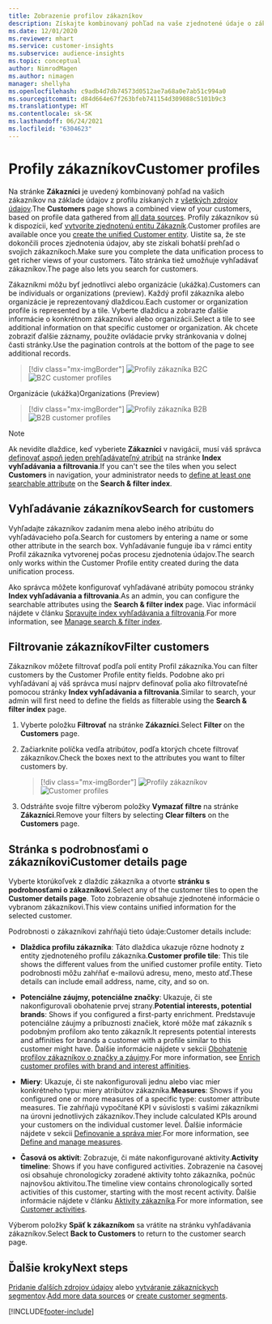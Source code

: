 ```yaml
---
title: Zobrazenie profilov zákazníkov
description: Získajte kombinovaný pohľad na vaše zjednotené údaje o zákazníkoch.
ms.date: 12/01/2020
ms.reviewer: mhart
ms.service: customer-insights
ms.subservice: audience-insights
ms.topic: conceptual
author: NimrodMagen
ms.author: nimagen
manager: shellyha
ms.openlocfilehash: c9adb4d7db74573d0512ae7a68a0e7ab51c994a0
ms.sourcegitcommit: d84d664e67f263bfeb741154d309088c5101b9c3
ms.translationtype: HT
ms.contentlocale: sk-SK
ms.lasthandoff: 06/24/2021
ms.locfileid: "6304623"
---
```

# <a name="customer-profiles"></a><span data-ttu-id="53df2-103">Profily zákazníkov</span><span class="sxs-lookup"><span data-stu-id="53df2-103">Customer profiles</span></span>

<span data-ttu-id="53df2-104">Na stránke **Zákazníci** je uvedený kombinovaný pohľad na vašich zákazníkov na základe údajov z profilu získaných z [všetkých zdrojov údajov](data-sources.md).</span><span class="sxs-lookup"><span data-stu-id="53df2-104">The **Customers** page shows a combined view of your customers, based on profile data gathered from [all data sources](data-sources.md).</span></span> <span data-ttu-id="53df2-105">Profily zákazníkov sú k dispozícii, keď [vytvoríte zjednotenú entitu Zákazník](data-unification.md).</span><span class="sxs-lookup"><span data-stu-id="53df2-105">Customer profiles are available once you [create the unified Customer entity](data-unification.md).</span></span> <span data-ttu-id="53df2-106">Uistite sa, že ste dokončili proces zjednotenia údajov, aby ste získali bohatší prehľad o svojich zákazníkoch.</span><span class="sxs-lookup"><span data-stu-id="53df2-106">Make sure you complete the data unification process to get richer views of your customers.</span></span> <span data-ttu-id="53df2-107">Táto stránka tiež umožňuje vyhľadávať zákazníkov.</span><span class="sxs-lookup"><span data-stu-id="53df2-107">The page also lets you search for customers.</span></span>

<span data-ttu-id="53df2-108">Zákazníkmi môžu byť jednotlivci alebo organizácie (ukážka).</span><span class="sxs-lookup"><span data-stu-id="53df2-108">Customers can be individuals or organizations (preview).</span></span> <span data-ttu-id="53df2-109">Každý profil zákazníka alebo organizácie je reprezentovaný dlaždicou.</span><span class="sxs-lookup"><span data-stu-id="53df2-109">Each customer or organization profile is represented by a tile.</span></span> <span data-ttu-id="53df2-110">Vyberte dlaždicu a zobrazte ďalšie informácie o konkrétnom zákazníkovi alebo organizácii.</span><span class="sxs-lookup"><span data-stu-id="53df2-110">Select a tile to see additional information on that specific customer or organization.</span></span> <span data-ttu-id="53df2-111">Ak chcete zobraziť ďalšie záznamy, použite ovládacie prvky stránkovania v dolnej časti stránky.</span><span class="sxs-lookup"><span data-stu-id="53df2-111">Use the pagination controls at the bottom of the page to see additional records.</span></span>

> [!div class="mx-imgBorder"] 
> <span data-ttu-id="53df2-112">![Profily zákazníka B2C](media/profiles-customers.png "Profily zákazníka B2C")</span><span class="sxs-lookup"><span data-stu-id="53df2-112">![B2C customer profiles](media/profiles-customers.png "B2C customer profiles")</span></span>

<span data-ttu-id="53df2-113">Organizácie (ukážka)</span><span class="sxs-lookup"><span data-stu-id="53df2-113">Organizations (Preview)</span></span>
> [!div class="mx-imgBorder"] 
> <span data-ttu-id="53df2-114">![Profily zákazníka B2B](media/profile-customers-b2b.png "Profily zákazníka B2B")</span><span class="sxs-lookup"><span data-stu-id="53df2-114">![B2B customer profiles](media/profile-customers-b2b.png "B2B customer profiles")</span></span>

> [!NOTE]
> <span data-ttu-id="53df2-115">Ak nevidíte dlaždice, keď vyberiete **Zákazníci** v navigácii, musí váš správca [definovať aspoň jeden prehľadávateľný atribút](search-filter-index.md) na stránke **Index vyhľadávania a filtrovania**.</span><span class="sxs-lookup"><span data-stu-id="53df2-115">If you can't see the tiles when you select **Customers** in navigation, your administrator needs to [define at least one searchable attribute](search-filter-index.md) on the **Search & filter index**.</span></span>

## <a name="search-for-customers"></a><span data-ttu-id="53df2-116">Vyhľadávanie zákazníkov</span><span class="sxs-lookup"><span data-stu-id="53df2-116">Search for customers</span></span>

<span data-ttu-id="53df2-117">Vyhľadajte zákazníkov zadaním mena alebo iného atribútu do vyhľadávacieho poľa.</span><span class="sxs-lookup"><span data-stu-id="53df2-117">Search for customers by entering a name or some other attribute in the search box.</span></span> <span data-ttu-id="53df2-118">Vyhľadávanie funguje iba v rámci entity Profil zákazníka vytvorenej počas procesu zjednotenia údajov.</span><span class="sxs-lookup"><span data-stu-id="53df2-118">The search only works within the Customer Profile entity created during the data unification process.</span></span>

<span data-ttu-id="53df2-119">Ako správca môžete konfigurovať vyhľadávané atribúty pomocou stránky **Index vyhľadávania a filtrovania**.</span><span class="sxs-lookup"><span data-stu-id="53df2-119">As an admin, you can configure the searchable attributes using the **Search & filter index** page.</span></span> <span data-ttu-id="53df2-120">Viac informácií nájdete v článku [Spravujte index vyhľadávania a filtrovania](search-filter-index.md).</span><span class="sxs-lookup"><span data-stu-id="53df2-120">For more information, see [Manage search & filter index](search-filter-index.md).</span></span>

## <a name="filter-customers"></a><span data-ttu-id="53df2-121">Filtrovanie zákazníkov</span><span class="sxs-lookup"><span data-stu-id="53df2-121">Filter customers</span></span>

<span data-ttu-id="53df2-122">Zákazníkov môžete filtrovať podľa polí entity Profil zákazníka.</span><span class="sxs-lookup"><span data-stu-id="53df2-122">You can filter customers by the Customer Profile entity fields.</span></span> <span data-ttu-id="53df2-123">Podobne ako pri vyhľadávaní aj váš správca musí najprv definovať polia ako filtrovateľné pomocou stránky **Index vyhľadávania a filtrovania**.</span><span class="sxs-lookup"><span data-stu-id="53df2-123">Similar to search, your admin will first need to define the fields as filterable using the **Search & filter index** page.</span></span>

1. <span data-ttu-id="53df2-124">Vyberte položku **Filtrovať** na stránke **Zákazníci**.</span><span class="sxs-lookup"><span data-stu-id="53df2-124">Select **Filter** on the **Customers** page.</span></span>

2. <span data-ttu-id="53df2-125">Začiarknite políčka vedľa atribútov, podľa ktorých chcete filtrovať zákazníkov.</span><span class="sxs-lookup"><span data-stu-id="53df2-125">Check the boxes next to the attributes you want to filter customers by.</span></span>

   > [!div class="mx-imgBorder"] 
   > <span data-ttu-id="53df2-126">![Profily zákazníkov](media/profiles-customers3.png "Profily zákazníkov")</span><span class="sxs-lookup"><span data-stu-id="53df2-126">![Customer profiles](media/profiles-customers3.png "Customer profiles")</span></span>

3. <span data-ttu-id="53df2-127">Odstráňte svoje filtre výberom položky **Vymazať filtre** na stránke **Zákazníci**.</span><span class="sxs-lookup"><span data-stu-id="53df2-127">Remove your filters by selecting **Clear filters** on the **Customers** page.</span></span>

##  <a name="customer-details-page"></a><span data-ttu-id="53df2-128">Stránka s podrobnosťami o zákazníkovi</span><span class="sxs-lookup"><span data-stu-id="53df2-128">Customer details page</span></span>

<span data-ttu-id="53df2-129">Vyberte ktorúkoľvek z dlaždíc zákazníka a otvorte **stránku s podrobnosťami o zákazníkovi**.</span><span class="sxs-lookup"><span data-stu-id="53df2-129">Select any of the customer tiles to open the **Customer details page**.</span></span> <span data-ttu-id="53df2-130">Toto zobrazenie obsahuje zjednotené informácie o vybranom zákazníkovi.</span><span class="sxs-lookup"><span data-stu-id="53df2-130">This view contains unified information for the selected customer.</span></span>

<span data-ttu-id="53df2-131">Podrobnosti o zákazníkovi zahŕňajú tieto údaje:</span><span class="sxs-lookup"><span data-stu-id="53df2-131">Customer details include:</span></span>

-   <span data-ttu-id="53df2-132">**Dlaždica profilu zákazníka**: Táto dlaždica ukazuje rôzne hodnoty z entity zjednoteného profilu zákazníka.</span><span class="sxs-lookup"><span data-stu-id="53df2-132">**Customer profile tile**: This tile shows the different values from the unified customer profile entity.</span></span> <span data-ttu-id="53df2-133">Tieto podrobnosti môžu zahŕňať e-mailovú adresu, meno, mesto atď.</span><span class="sxs-lookup"><span data-stu-id="53df2-133">These details can include email address, name, city, and so on.</span></span> 

-   <span data-ttu-id="53df2-134">**Potenciálne záujmy, potenciálne značky**: Ukazuje, či ste nakonfigurovali obohatenie prvej strany.</span><span class="sxs-lookup"><span data-stu-id="53df2-134">**Potential interests, potential brands**: Shows if you configured a first-party enrichment.</span></span> <span data-ttu-id="53df2-135">Predstavuje potenciálne záujmy a príbuznosti značiek, ktoré môže mať zákazník s podobným profilom ako tento zákazník.</span><span class="sxs-lookup"><span data-stu-id="53df2-135">It represents potential interests and affinities for brands a customer with a profile similar to this customer might have.</span></span> <span data-ttu-id="53df2-136">Ďalšie informácie nájdete v sekcii [Obohatenie profilov zákazníkov o značky a záujmy](enrichment-microsoft.md).</span><span class="sxs-lookup"><span data-stu-id="53df2-136">For more information, see [Enrich customer profiles with brand and interest affinities](enrichment-microsoft.md).</span></span>

-   <span data-ttu-id="53df2-137">**Miery**: Ukazuje, či ste nakonfigurovali jednu alebo viac mier konkrétneho typu: miery atribútov zákazníka.</span><span class="sxs-lookup"><span data-stu-id="53df2-137">**Measures**: Shows if you configured one or more measures of a specific type: customer attribute measures.</span></span> <span data-ttu-id="53df2-138">Tie zahŕňajú vypočítané KPI v súvislosti s vašimi zákazníkmi na úrovni jednotlivých zákazníkov.</span><span class="sxs-lookup"><span data-stu-id="53df2-138">They include calculated KPIs around your customers on the individual customer level.</span></span> <span data-ttu-id="53df2-139">Ďalšie informácie nájdete v sekcii [Definovanie a správa mier](measures.md).</span><span class="sxs-lookup"><span data-stu-id="53df2-139">For more information, see [Define and manage measures](measures.md).</span></span>

-   <span data-ttu-id="53df2-140">**Časová os aktivít**: Zobrazuje, či máte nakonfigurované aktivity.</span><span class="sxs-lookup"><span data-stu-id="53df2-140">**Activity timeline**: Shows if you have configured activities.</span></span> <span data-ttu-id="53df2-141">Zobrazenie na časovej osi obsahuje chronologicky zoradené aktivity tohto zákazníka, počnúc najnovšou aktivitou.</span><span class="sxs-lookup"><span data-stu-id="53df2-141">The timeline view contains chronologically sorted activities of this customer, starting with the most recent activity.</span></span> <span data-ttu-id="53df2-142">Ďalšie informácie nájdete v článku [Aktivity zákazníka](activities.md).</span><span class="sxs-lookup"><span data-stu-id="53df2-142">For more information, see [Customer activities](activities.md).</span></span>

<span data-ttu-id="53df2-143">Výberom položky **Späť k zákazníkom** sa vrátite na stránku vyhľadávania zákazníkov.</span><span class="sxs-lookup"><span data-stu-id="53df2-143">Select **Back to Customers** to return to the customer search page.</span></span>

## <a name="next-steps"></a><span data-ttu-id="53df2-144">Ďalšie kroky</span><span class="sxs-lookup"><span data-stu-id="53df2-144">Next steps</span></span>

<span data-ttu-id="53df2-145">[Pridanie ďalších zdrojov údajov](data-sources.md) alebo [vytváranie zákazníckych segmentov](segments.md).</span><span class="sxs-lookup"><span data-stu-id="53df2-145">[Add more data sources](data-sources.md) or [create customer segments](segments.md).</span></span>


[!INCLUDE[footer-include](../includes/footer-banner.md)]
